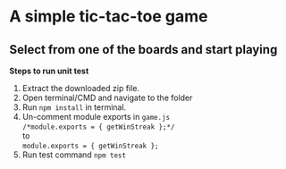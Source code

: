 # A simple tic-tac-toe game

## Select from one of the boards and start playing


**Steps to run unit test**
1. Extract the downloaded zip file.
2. Open terminal/CMD and navigate to the folder
3. Run `npm install` in terminal.
4. Un-comment module exports in `game.js` <br />
 `/*module.exports = { getWinStreak };*/`<br />
 to <br />
 `module.exports = { getWinStreak };` <br />
5. Run test command `npm test`
